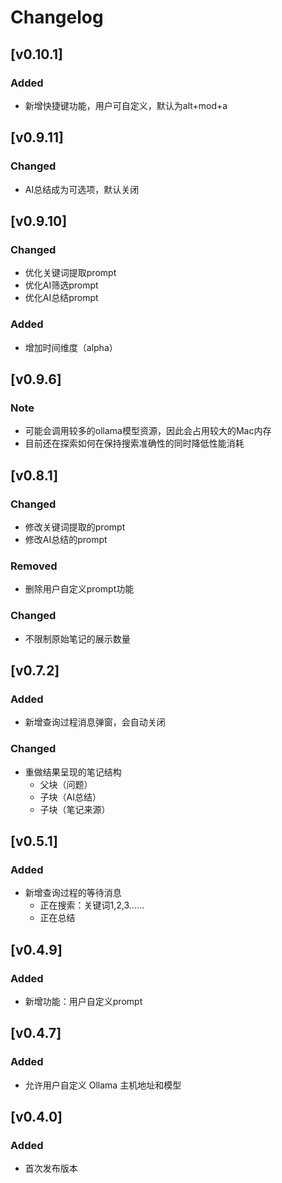 # Changelog

## [v0.10.1]
### Added
- 新增快捷键功能，用户可自定义，默认为alt+mod+a

## [v0.9.11]
### Changed
- AI总结成为可选项，默认关闭

## [v0.9.10]
### Changed
- 优化关键词提取prompt
- 优化AI筛选prompt
- 优化AI总结prompt
### Added
- 增加时间维度（alpha）

## [v0.9.6]
### Note
- 可能会调用较多的ollama模型资源，因此会占用较大的Mac内存
- 目前还在探索如何在保持搜索准确性的同时降低性能消耗

## [v0.8.1]
### Changed
- 修改关键词提取的prompt
- 修改AI总结的prompt
### Removed
- 删除用户自定义prompt功能
### Changed
- 不限制原始笔记的展示数量

## [v0.7.2]
### Added
- 新增查询过程消息弹窗，会自动关闭
### Changed
- 重做结果呈现的笔记结构
  - 父块（问题）
  - 子块（AI总结）
  - 子块（笔记来源）

## [v0.5.1]
### Added
- 新增查询过程的等待消息
  - 正在搜索：关键词1,2,3......
  - 正在总结

## [v0.4.9]
### Added
- 新增功能：用户自定义prompt

## [v0.4.7]
### Added
- 允许用户自定义 Ollama 主机地址和模型

## [v0.4.0]
### Added
- 首次发布版本